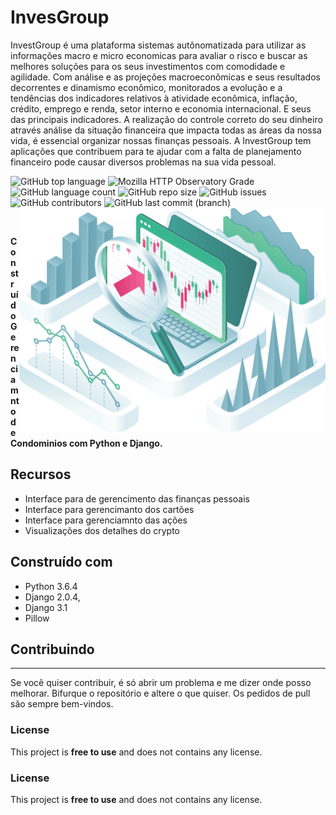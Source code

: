 # InvesGroup
InvestGroup é uma plataforma sistemas autônomatizada para utilizar as informações macro e micro economicas para avaliar o risco e buscar as melhores soluções para os seus investimentos com comodidade e agilidade. Com análise e as projeções macroeconômicas e seus resultados decorrentes e dinamismo econômico, monitorados a evolução e a tendências dos indicadores relativos à atividade econômica, inflação, crédito, emprego e renda, setor interno e economia internacional. E seus das principais indicadores. A realização do controle correto do seu dinheiro através análise da situação financeira que impacta todas as áreas da nossa vida, é essencial organizar nossas finanças pessoais. A InvestGroup tem aplicações que contribuem para te ajudar com a falta de planejamento financeiro pode causar diversos problemas na sua vida pessoal.


<p align = left'> 
               
   <img alt="GitHub top language" src="https://img.shields.io/github/languages/top/ricardolopespires/InvestGroup">
    <img alt="Mozilla HTTP Observatory Grade" src="https://img.shields.io/mozilla-observatory/grade/github.com?publish">
    <img alt="GitHub language count" src="https://img.shields.io/github/languages/count/ricardolopespires/InvestGroup">
    <img alt="GitHub repo size" src="https://img.shields.io/github/repo-size/ricardolopespires/Investgroup">
    <img alt="GitHub issues" src="https://img.shields.io/github/issues/ricardolopespires/InvestGroup">
    <img alt="GitHub contributors" src="https://img.shields.io/github/contributors/ricardolopespires/Investgroup">
    <img alt="GitHub last commit (branch)" src="https://img.shields.io/github/last-commit/ricardolopespires/InvestGroup/main">
                
   <img align = right src="https://github.com/ricardolopespires/InvestGroup/blob/main/static/img/estatisca.png" width = 490/>
</p>


<br>

**Construído Gerenciamnto de Condominios com Python e Django.**




## Recursos

* Interface para de gerencimento das finanças pessoais
* Interface para gerencimanto dos cartões
* Interface para gerenciamnto das ações
* Visualizações dos detalhes do crypto

## Construído com

* Python 3.6.4
* Django  2.0.4,
* Django 3.1
* Pillow

## Contribuindo

-----------------------------------------------------
Se você quiser contribuir, é só abrir um problema e me dizer onde posso melhorar.
Bifurque o repositório e altere o que quiser.
Os pedidos de pull são sempre bem-vindos.


### License

This project is **free to use** and does not contains any license.

### License

This project is **free to use** and does not contains any license.
